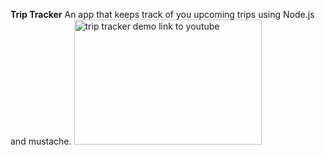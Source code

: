 <b> Trip Tracker</b>
An app that keeps track of you upcoming trips using Node.js and mustache. 
<a href="https://youtu.be/ZP9Cf5hZ6XY" target="_blank"><img src="https://i9.ytimg.com/vi/ZP9Cf5hZ6XY/mq2.jpg?sqp=CJSr9OUF&rs=AOn4CLBvERe4fP_lrqNWTmbIPJHyF2Pvow" alt="trip tracker demo link to youtube" width="300" height="200"/></a>

